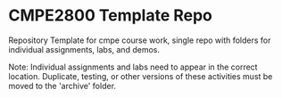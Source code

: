 # CMPE2800 Template Repo
Repository Template for cmpe course work, single repo with folders for individual assignments, labs, and demos.

Note: Individual assignments and labs need to appear in the correct location. Duplicate, testing, or other versions of these activities must be moved to the 'archive' folder.
